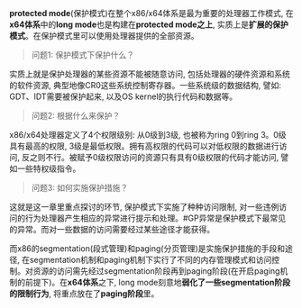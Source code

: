 **protected mode**(保护模式)在整个x86/x64体系是最为重要的处理器工作模式, 在**x64体系**中的**long mode**也是构建在**protected mode之上**, 实质上是**扩展的保护模式**。在保护模式里可以使用处理器提供的全部资源。

>问题1: 保护模式下保护什么？

实质上就是保护处理器的某些资源不能被随意访问, 包括处理器的硬件资源和系统的软件资源, 典型地像CR0这些系统控制寄存器。一些系统级的数据结构, 譬如: GDT、IDT需要被保护起来, 以及OS kernel的执行代码和数据等。

>问题2: 根据什么来保护？

x86/x64处理器定义了4个权限级别: 从0级到3级, 也被称为ring 0到ring 3。0级具有最高的权限, 3级是最低权限。拥有高权限的代码可以对低权限的数据进行访问, 反之则不行。被赋予0级权限访问的资源只有具有0级权限的代码才能访问, 譬如一些特权级指令。

>问题3: 如何实施保护措施？

这就是这一章里重点探讨的环节, 保护模式下实施了种种访问限制, 对一些违例访问的行为处理器产生相应的异常进行提示和处理。#GP异常是保护模式下最常见的异常。而对一些数据的访问需要经过某些途径才能获得。

而x86的segmentation(段式管理)和paging(分页管理)是实施保护措施的手段和途径, 在segmentation机制和paging机制下实行了不同的内存管理模式和访问控制。对资源的访问需先经过segmentation阶段再到paging阶段(在开启paging机制的前提下)。在**x64体系**之下, long mode刻意地**弱化了一些segmentation阶段的限制行为**, 将重点放在了**paging阶段**里。